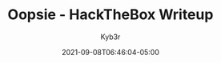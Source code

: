 ---
title: "Oopsie - HackTheBox Writeup"
description: ""
author: "Kyb3r"
authorLink: "/about"
lightgallery: false
date: 2021-09-08T06:46:04-05:00
lastmod: 2021-09-08T06:46:04-05:00
resources:
- name: "featured-image"
  src: "featured-image.jpeg"
tags: [htb, writeup, hackthebox, starting-point, ctf]
categories: [writeup, hackthebox, ctf]
draft: true
---